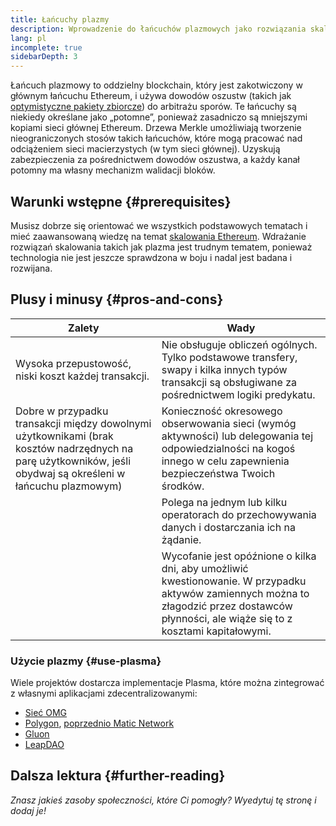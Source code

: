 ```yaml
---
title: Łańcuchy plazmy
description: Wprowadzenie do łańcuchów plazmowych jako rozwiązania skalowania obecnie wykorzystywanego przez społeczność Ethereum.
lang: pl
incomplete: true
sidebarDepth: 3
---
```


Łańcuch plazmowy to oddzielny blockchain, który jest zakotwiczony w głównym łańcuchu Ethereum, i używa dowodów oszustw (takich jak [optymistyczne pakiety zbiorcze](/developers/docs/scaling/optimistic-rollups/)) do arbitrażu sporów. Te łańcuchy są niekiedy określane jako „potomne”, ponieważ zasadniczo są mniejszymi kopiami sieci głównej Ethereum. Drzewa Merkle umożliwiają tworzenie nieograniczonych stosów takich łańcuchów, które mogą pracować nad odciążeniem sieci macierzystych (w tym sieci głównej). Uzyskują zabezpieczenia za pośrednictwem <GlossaryTooltip termKey="fraud-proof">dowodów oszustwa</GlossaryTooltip>, a każdy kanał potomny ma własny mechanizm walidacji bloków.

## Warunki wstępne {#prerequisites}

Musisz dobrze się orientować we wszystkich podstawowych tematach i mieć zaawansowaną wiedzę na temat [skalowania Ethereum](/developers/docs/scaling/). Wdrażanie rozwiązań skalowania takich jak plazma jest trudnym tematem, ponieważ technologia nie jest jeszcze sprawdzona w boju i nadal jest badana i rozwijana.

## Plusy i minusy {#pros-and-cons}

| Zalety                                                                                                                                                       | Wady                                                                                                                                                                                       |
| ------------------------------------------------------------------------------------------------------------------------------------------------------------ | ------------------------------------------------------------------------------------------------------------------------------------------------------------------------------------------ |
| Wysoka przepustowość, niski koszt każdej transakcji.                                                                                                         | Nie obsługuje obliczeń ogólnych. Tylko podstawowe transfery, swapy i kilka innych typów transakcji są obsługiwane za pośrednictwem logiki predykatu.                                       |
| Dobre w przypadku transakcji między dowolnymi użytkownikami (brak kosztów nadrzędnych na parę użytkowników, jeśli obydwaj są określeni w łańcuchu plazmowym) | Konieczność okresowego obserwowania sieci (wymóg aktywności) lub delegowania tej odpowiedzialności na kogoś innego w celu zapewnienia bezpieczeństwa Twoich środków.                       |
|                                                                                                                                                              | Polega na jednym lub kilku operatorach do przechowywania danych i dostarczania ich na żądanie.                                                                                             |
|                                                                                                                                                              | Wycofanie jest opóźnione o kilka dni, aby umożliwić kwestionowanie. W przypadku aktywów zamiennych można to złagodzić przez dostawców płynności, ale wiąże się to z kosztami kapitałowymi. |

### Użycie plazmy {#use-plasma}

Wiele projektów dostarcza implementacje Plasma, które można zintegrować z własnymi aplikacjami zdecentralizowanymi:

- [Sieć OMG](https://omg.network/)
- [Polygon](https://polygon.technology/), [poprzednio Matic Network](https://matic.network/)
- [Gluon](https://gluon.network/)
- [LeapDAO](https://ipfs.leapdao.org/)

## Dalsza lektura {#further-reading}

_Znasz jakieś zasoby społeczności, które Ci pomogły? Wyedytuj tę stronę i dodaj je!_
